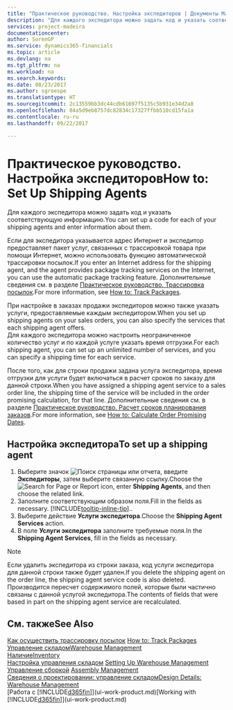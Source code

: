 ```yaml
---
title: "Практическое руководство. Настройка экспедиторов | Документы Майкрософт"
description: "Для каждого экспедитора можно задать код и указать соответствующую информацию."
services: project-madeira
documentationcenter: 
author: SorenGP
ms.service: dynamics365-financials
ms.topic: article
ms.devlang: na
ms.tgt_pltfrm: na
ms.workload: na
ms.search.keywords: 
ms.date: 08/23/2017
ms.author: sgroespe
ms.translationtype: HT
ms.sourcegitcommit: 2c13559bb3dc44cdb61697f5135c5b931e34d2a8
ms.openlocfilehash: 84a5d9eb8757dc82834c17327ffbb510cd15fa1a
ms.contentlocale: ru-ru
ms.lasthandoff: 09/22/2017

---
```

# <a name="how-to-set-up-shipping-agents"></a><span data-ttu-id="4bd63-103">Практическое руководство. Настройка экспедиторов</span><span class="sxs-lookup"><span data-stu-id="4bd63-103">How to: Set Up Shipping Agents</span></span>
<span data-ttu-id="4bd63-104">Для каждого экспедитора можно задать код и указать соответствующую информацию.</span><span class="sxs-lookup"><span data-stu-id="4bd63-104">You can set up a code for each of your shipping agents and enter information about them.</span></span>  

<span data-ttu-id="4bd63-105">Если для экспедитора указывается адрес Интернет и экспедитор предоставляет пакет услуг, связанных с трассировкой товара при помощи Интернет, можно использовать функцию автоматической трассировки посылок.</span><span class="sxs-lookup"><span data-stu-id="4bd63-105">If you enter an Internet address for the shipping agent, and the agent provides package tracking services on the Internet, you can use the automatic package tracking feature.</span></span> <span data-ttu-id="4bd63-106">Дополнительные сведения см. в разделе [Практическое руководство. Трассировка посылок](sales-how-track-packages.md).</span><span class="sxs-lookup"><span data-stu-id="4bd63-106">For more information, see [How to: Track Packages](sales-how-track-packages.md).</span></span>

<span data-ttu-id="4bd63-107">При настройке в заказах продажи экспедиторов можно также указать услуги, предоставляемые каждым экспедитором.</span><span class="sxs-lookup"><span data-stu-id="4bd63-107">When you set up shipping agents on your sales orders, you can also specify the services that each shipping agent offers.</span></span>  
<span data-ttu-id="4bd63-108">Для каждого экспедитора можно настроить неограниченное количество услуг и по каждой услуге указать время отгрузки.</span><span class="sxs-lookup"><span data-stu-id="4bd63-108">For each shipping agent, you can set up an unlimited number of services, and you can specify a shipping time for each service.</span></span>  

<span data-ttu-id="4bd63-109">После того, как для строки продажи задана услуга экспедитора, время отгрузки для услуги будет включаться в расчет сроков по заказу для данной строки.</span><span class="sxs-lookup"><span data-stu-id="4bd63-109">When you have assigned a shipping agent service to a sales order line, the shipping time of the service will be included in the order promising calculation, for that line.</span></span> <span data-ttu-id="4bd63-110">Дополнительные сведения см. в разделе [Практическое руководство. Расчет сроков планирования заказов](sales-how-to-calculate-order-promising-dates.md).</span><span class="sxs-lookup"><span data-stu-id="4bd63-110">For more information, see [How to: Calculate Order Promising Dates](sales-how-to-calculate-order-promising-dates.md).</span></span>

## <a name="to-set-up-a-shipping-agent"></a><span data-ttu-id="4bd63-111">Настройка экспедитора</span><span class="sxs-lookup"><span data-stu-id="4bd63-111">To set up a shipping agent</span></span>  
1.  <span data-ttu-id="4bd63-112">Выберите значок ![Поиск страницы или отчета](media/ui-search/search_small.png "Значок поиска страницы или отчета"), введите **Экспедиторы**, затем выберите связанную ссылку.</span><span class="sxs-lookup"><span data-stu-id="4bd63-112">Choose the ![Search for Page or Report](media/ui-search/search_small.png "Search for Page or Report icon") icon, enter **Shipping Agents**, and then choose the related link.</span></span>  
2.  <span data-ttu-id="4bd63-113">Заполните соответствующим образом поля.</span><span class="sxs-lookup"><span data-stu-id="4bd63-113">Fill in the fields as necessary.</span></span> [!INCLUDE[tooltip-inline-tip](includes/tooltip-inline-tip_md.md)]<span data-ttu-id="4bd63-114">.</span><span class="sxs-lookup"><span data-stu-id="4bd63-114">.</span></span>  
3.  <span data-ttu-id="4bd63-115">Выберите действие **Услуги экспедитора**.</span><span class="sxs-lookup"><span data-stu-id="4bd63-115">Choose the **Shipping Agent Services** action.</span></span>
4. <span data-ttu-id="4bd63-116">В поле **Услуги экспедитора** заполните требуемые поля.</span><span class="sxs-lookup"><span data-stu-id="4bd63-116">In the **Shipping Agent Services**, fill in the fields as necessary.</span></span>

> [!NOTE]  
>  <span data-ttu-id="4bd63-117">Если удалить экспедитора из строки заказа, код услуги экспедитора для данной строки также будет удален.</span><span class="sxs-lookup"><span data-stu-id="4bd63-117">If you delete the shipping agent on the order line, the shipping agent service code is also deleted.</span></span> <span data-ttu-id="4bd63-118">Производится пересчет содержимого полей, которые были частично связаны с данной услугой экспедитора.</span><span class="sxs-lookup"><span data-stu-id="4bd63-118">The contents of fields that were based in part on the shipping agent service are recalculated.</span></span>  

## <a name="see-also"></a><span data-ttu-id="4bd63-119">См. также</span><span class="sxs-lookup"><span data-stu-id="4bd63-119">See Also</span></span>
<span data-ttu-id="4bd63-120">[Как осуществить трассировку посылок](sales-how-track-packages.md)  </span><span class="sxs-lookup"><span data-stu-id="4bd63-120">[How to: Track Packages](sales-how-track-packages.md)  </span></span>  
[<span data-ttu-id="4bd63-121">Управление складом</span><span class="sxs-lookup"><span data-stu-id="4bd63-121">Warehouse Management</span></span>](warehouse-manage-warehouse.md)  
[<span data-ttu-id="4bd63-122">Наличие</span><span class="sxs-lookup"><span data-stu-id="4bd63-122">Inventory</span></span>](inventory-manage-inventory.md)  
<span data-ttu-id="4bd63-123">[Настройка управления складом](warehouse-setup-warehouse.md)   </span><span class="sxs-lookup"><span data-stu-id="4bd63-123">[Setting Up Warehouse Management](warehouse-setup-warehouse.md)   </span></span>  
<span data-ttu-id="4bd63-124">[Управление сборкой](assembly-assemble-items.md)  </span><span class="sxs-lookup"><span data-stu-id="4bd63-124">[Assembly Management](assembly-assemble-items.md)  </span></span>  
[<span data-ttu-id="4bd63-125">Сведения о проектировании: управление складом</span><span class="sxs-lookup"><span data-stu-id="4bd63-125">Design Details: Warehouse Management</span></span>](design-details-warehouse-management.md)  
<span data-ttu-id="4bd63-126">[Работа с [!INCLUDE[d365fin](includes/d365fin_md.md)]](ui-work-product.md)</span><span class="sxs-lookup"><span data-stu-id="4bd63-126">[Working with [!INCLUDE[d365fin](includes/d365fin_md.md)]](ui-work-product.md)</span></span>  

